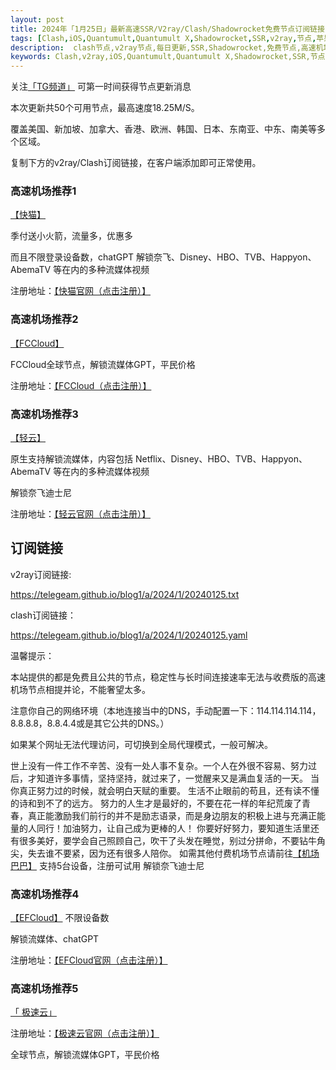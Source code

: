 ```yaml
---
layout: post
title: 2024年「1月25日」最新高速SSR/V2ray/Clash/Shadowrocket免费节点订阅链接
tags: [Clash,iOS,Quantumult,Quantumult X,Shadowrocket,SSR,v2ray,节点,苹果,小火箭,订阅链,高速免费节点,V2ray,clash,ss,ssr,trojan,vmess,免费节点,翻墙必备,免费节点,科学上网]
description:  clash节点,v2ray节点,每日更新,SSR,Shadowrocket,免费节点,高速机场推荐
keywords: Clash,v2ray,iOS,Quantumult,Quantumult X,Shadowrocket,SSR,节点,苹果,小火箭,订阅链接,高速免费节点,V2ray,clash,ss,ssr,trojan,vmess,翻墙必备,免费节点,科学上网, 
---
```

关注[「TG频道」](https://t.me/+Nz3-ybO4nwMzMDU1) 可第一时间获得节点更新消息

本次更新共50个可用节点，最高速度18.25M/S。

覆盖美国、新加坡、加拿大、香港、欧洲、韩国、日本、东南亚、中东、南美等多个区域。

复制下方的v2ray/Clash订阅链接，在客户端添加即可正常使用。

### 高速机场推荐1

[【快猫】](https://ikuaimao.cc/#/register?code=TTaIXhNs)

季付送小火箭，流量多，优惠多

而且不限登录设备数，chatGPT 解锁奈飞、Disney、HBO、TVB、Happyon、AbemaTV 等在内的多种流媒体视频

注册地址：[【快猫官网（点击注册）】](https://ikuaimao.cc/#/register?code=TTaIXhNs)

###  高速机场推荐2

[【FCCloud】](https://www.fccloud.vip/#/register?code=9BV1HHRM)

FCCloud全球节点，解锁流媒体GPT，平民价格

注册地址：[【FCCloud（点击注册）】](https://www.fccloud.vip/#/register?code=9BV1HHRM)

###  高速机场推荐3 

 [【轻云】](https://qingyun.world/#/register?code=C5zOLvph)

原生支持解锁流媒体，内容包括 Netflix、Disney、HBO、TVB、Happyon、AbemaTV 等在内的多种流媒体视频

解锁奈飞迪士尼

注册地址：[【轻云官网（点击注册）】](https://qingyun.world/#/register?code=C5zOLvph)

##  订阅链接

v2ray订阅链接:

https://telegeam.github.io/blog1/a/2024/1/20240125.txt

clash订阅链接：

https://telegeam.github.io/blog1/a/2024/1/20240125.yaml

温馨提示：

本站提供的都是免费且公共的节点，稳定性与长时间连接速率无法与收费版的高速机场节点相提并论，不能奢望太多。

注意你自己的网络环境（本地连接当中的DNS，手动配置一下：114.114.114.114，8.8.8.8，8.8.4.4或是其它公共的DNS。）

如果某个网址无法代理访问，可切换到全局代理模式，一般可解决。

世上没有一件工作不辛苦、没有一处人事不复杂。一个人在外很不容易、努力过后，才知道许多事情，坚持坚持，就过来了，一觉醒来又是满血复活的一天。
 当你真正努力过的时候，就会明白天赋的重要。
 生活不止眼前的苟且，还有读不懂的诗和到不了的远方。
努力的人生才是最好的，不要在花一样的年纪荒废了青春，真正能激励我们前行的并不是励志语录，而是身边朋友的积极上进与充满正能量的人同行！加油努力，让自己成为更棒的人！
你要好好努力，要知道生活里还有很多美好，要学会自己照顾自己，吹干了头发在睡觉，别过分拼命，不要钻牛角尖，失去谁不要紧，因为还有很多人陪你。
如需其他付费机场节点请前往[【机场巴巴】](https://ikuaimao.cc/#/register?code=TTaIXhNs)
支持5台设备，注册可试用
解锁奈飞迪士尼

###  高速机场推荐4 

[【EFCloud】](https://www.easyfastcloud.com/#/register?code=zZbUVKvu)
不限设备数

解锁流媒体、chatGPT

注册地址：[【EFCloud官网（点击注册）】](https://www.easyfastcloud.com/#/register?code=zZbUVKvu)

###  高速机场推荐5 

[「 极速云」](https://www.xn--mes358acgm99l.net/#/register?code=uDjEZfAr)

注册地址：[【极速云官网（点击注册）】](https://www.xn--mes358acgm99l.net/#/register?code=uDjEZfAr)

全球节点，解锁流媒体GPT，平民价格

